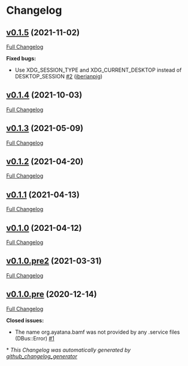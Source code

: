 # Changelog

## [v0.1.5](https://github.com/iberianpig/fusuma-plugin-appmatcher/tree/v0.1.5) (2021-11-02)

[Full Changelog](https://github.com/iberianpig/fusuma-plugin-appmatcher/compare/v0.1.4...v0.1.5)

**Fixed bugs:**

- Use XDG\_SESSION\_TYPE and XDG\_CURRENT\_DESKTOP instead of DESKTOP\_SESSION [\#2](https://github.com/iberianpig/fusuma-plugin-appmatcher/pull/2) ([iberianpig](https://github.com/iberianpig))

## [v0.1.4](https://github.com/iberianpig/fusuma-plugin-appmatcher/tree/v0.1.4) (2021-10-03)

[Full Changelog](https://github.com/iberianpig/fusuma-plugin-appmatcher/compare/v0.1.3...v0.1.4)

## [v0.1.3](https://github.com/iberianpig/fusuma-plugin-appmatcher/tree/v0.1.3) (2021-05-09)

[Full Changelog](https://github.com/iberianpig/fusuma-plugin-appmatcher/compare/v0.1.2...v0.1.3)

## [v0.1.2](https://github.com/iberianpig/fusuma-plugin-appmatcher/tree/v0.1.2) (2021-04-20)

[Full Changelog](https://github.com/iberianpig/fusuma-plugin-appmatcher/compare/v0.1.1...v0.1.2)

## [v0.1.1](https://github.com/iberianpig/fusuma-plugin-appmatcher/tree/v0.1.1) (2021-04-13)

[Full Changelog](https://github.com/iberianpig/fusuma-plugin-appmatcher/compare/v0.1.0...v0.1.1)

## [v0.1.0](https://github.com/iberianpig/fusuma-plugin-appmatcher/tree/v0.1.0) (2021-04-12)

[Full Changelog](https://github.com/iberianpig/fusuma-plugin-appmatcher/compare/v0.1.0.pre2...v0.1.0)

## [v0.1.0.pre2](https://github.com/iberianpig/fusuma-plugin-appmatcher/tree/v0.1.0.pre2) (2021-03-31)

[Full Changelog](https://github.com/iberianpig/fusuma-plugin-appmatcher/compare/v0.1.0.pre...v0.1.0.pre2)

## [v0.1.0.pre](https://github.com/iberianpig/fusuma-plugin-appmatcher/tree/v0.1.0.pre) (2020-12-14)

[Full Changelog](https://github.com/iberianpig/fusuma-plugin-appmatcher/compare/cb1b2c6e4988fa6d093a168c79ab2e8d3f80419a...v0.1.0.pre)

**Closed issues:**

- The name org.ayatana.bamf was not provided by any .service files \(DBus::Error\) [\#1](https://github.com/iberianpig/fusuma-plugin-appmatcher/issues/1)



\* *This Changelog was automatically generated by [github_changelog_generator](https://github.com/github-changelog-generator/github-changelog-generator)*
